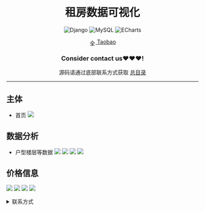 <div align="center">
  <h1>租房数据可视化</h1>

![Django](https://img.shields.io/badge/Django-092E20?style=for-the-badge&logo=django&logoColor=white&style=plastic)
![MySQL](https://img.shields.io/badge/MySQL-4479A1.svg?style=for-the-badge&logo=mysql&logoColor=white&style=plastic) 
![ECharts](https://img.shields.io/badge/ECharts-3DDC84.svg?style=for-the-badge&logo=apacheecharts&logoColor=white&style=plastic)  

<img src="https://www.taobao.com/favicon.ico" alt="全球 Web 图标" role="presentation" data-bm="45" width="17" height="17" align="center" ><a href='https://shop230447850.taobao.com/' > Taobao</a></img>
  ### **Consider contact us❤️❤️❤️!**
</div>

<div align="center">

源码请通过底部联系方式获取 [总目录](https://gitee.com/k54kdk/k54kdk/#djangomysql系统展示)

</div>


***

## 主体
- 首页
![](https://gitee.com/k54kdk/result_display/raw/master/src/租房数据可视化/首页.png)
## 数据分析
- 户型楼层等数据
![](https://gitee.com/k54kdk/result_display/raw/master/src/租房数据可视化/ershou1.png)
![](https://gitee.com/k54kdk/result_display/raw/master/src/租房数据可视化/ershou2.png)
![](https://gitee.com/k54kdk/result_display/raw/master/src/租房数据可视化/ershou3.png)
![](https://gitee.com/k54kdk/result_display/raw/master/src/租房数据可视化/ershou4.png)
## 价格信息
![](https://gitee.com/k54kdk/result_display/raw/master/src/租房数据可视化/rent1.png)
![](https://gitee.com/k54kdk/result_display/raw/master/src/租房数据可视化/rent2.png)
![](https://gitee.com/k54kdk/result_display/raw/master/src/租房数据可视化/rent3.png)
![](https://gitee.com/k54kdk/result_display/raw/master/src/租房数据可视化/rent4.png)

<details>
<summary> 联系方式</summary>
<html>
    <div align="center">
        <table align="center" >
            <tr>
                <td>
                    <img src="https://gitee.com/k54kdk/result_display/raw/master/src/联系二维码/微信好友.jpg" height=350/>
                </td>
                <td>
                    <img src="https://gitee.com/k54kdk/result_display/raw/master/src/联系二维码/QQ好友.jpg" height=350/>
                </td>
            </tr>
        </table>
    </div>
</html>
